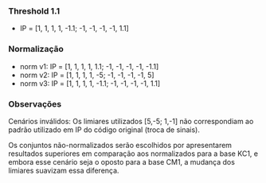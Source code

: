 ### Threshold 1.1
- IP = [1, 1, 1, 1, -1.1; -1, -1, -1, -1, 1.1]

### Normalização
- norm v1: IP = [1, 1, 1, 1, 1.1; -1, -1, -1, -1, -1.1]
- norm v2: IP = [1, 1, 1, 1, -5; -1, -1, -1, -1, 5]
- norm v3: IP = [1, 1, 1, 1, -1.1; -1, -1, -1, -1, 1.1]

### Observações
Cenários inválidos: Os limiares utilizados [5,-5; 1,-1] não correspondiam ao padrão utilizado em IP do código original (troca de sinais).

Os conjuntos não-normalizados serão escolhidos por apresentarem resultados superiores em comparação aos normalizados para a base KC1, e embora esse cenário seja o oposto para a base CM1, a mudança dos limiares suavizam essa diferença.
